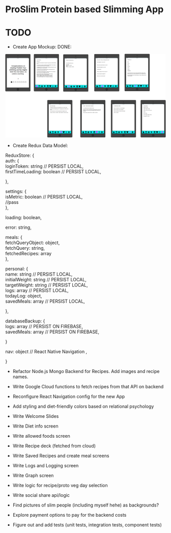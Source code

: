 # ProSlim Protein based Slimming App


# TODO  

- Create App Mockup: DONE:

![Alt text](assets/development_resources/mockup.png?raw=true "Mockup")

- Create Redux Data Model:

ReduxStore: {  
  auth: {  
    loginToken: string // PERSIST LOCAL,  
    firstTimeLoading: boolean // PERSIST LOCAL,  

  },  

  settings: {  
    isMetric: boolean // PERSIST LOCAL,  
    //pass  
  },  

  loading: boolean,  

  error: string,  

  meals: {  
    fetchQueryObject: object,  
    fetchQuery: string,  
    fetchedRecipes: array  
  },  

  personal: {  
    name: string // PERSIST LOCAL,  
    initialWeight: string // PERSIST LOCAL,  
    targetWeight: string // PERSIST LOCAL,  
    logs: array // PERSIST LOCAL,  
    todayLog: object,  
    savedMeals: array // PERSIST LOCAL,  

  },  

  databaseBackup: {  
    logs: array // PERSIST ON FIREBASE,  
    savedMeals: array // PERSIST ON FIREBASE,  

  }  

  nav: object // React Native Navigation ,  

}  


- Refactor Node.js Mongo Backend for Recipes. Add images and recipe names.

- Write Google Cloud functions to fetch recipes from that API on backend

- Reconfigure React Navigation config for the new App

- Add styling and diet-friendly colors based on relational psychology

- Write Welcome Slides  

- Write Diet info screen

- Write allowed foods screen

- Write Recipe deck (fetched from cloud)

- Write Saved Recipes and create meal screens

- Write Logs and Logging screen

- Write Graph screen

- Write logic for recipe/proto veg day selection

- Write social share api/logic

- Find pictures of slim people (including myself hehe) as backgrounds?

- Explore payment options to pay for the backend costs

- Figure out and add tests (unit tests, integration tests, component tests)

